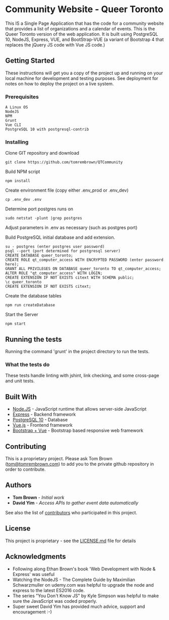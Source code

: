 # Community Website - Queer Toronto

This IS a Single Page Application that has the code for a community website that provides a list of organizations and a calendar of events.  This is the Queer Toronto version of the web application.  It is built using PostgreSQL 10, NodeJS, Express, VUE, and BootStrap-VUE (a variant of Bootstrap 4 that replaces the jQuery JS code with Vue JS code.)  

## Getting Started

These instructions will get you a copy of the project up and running on your local machine for development and testing purposes. See deployment for notes on how to deploy the project on a live system.

### Prerequisites

```
A Linux OS
NodeJS
NPM
Grunt
Vue CLI
PostgreSQL 10 with postgresql-contrib
```

### Installing

Clone GIT repository and download

```
git clone https://github.com/tomrembrown/QTCommunity
```

Build NPM script

```
npm install
```

Create environment file (copy either .env_prod or .env_dev)

```
cp .env_dev .env
```

Determine port postgres runs on

```
sudo netstat -plunt |grep postgres
```

Adjust parameters in .env as necessary (such as postgres port)

Build PostgreSQL initial database and add extension. 

```
su - postgres (enter postgres user password)
psql --port (port determined for postgresql server)
CREATE DATABASE queer_toronto;
CREATE ROLE qt_computer_access WITH ENCRYPTED PASSWORD (enter password here);
GRANT ALL PRIVILEGES ON DATABASE queer_toronto TO qt_computer_access;
ALTER ROLE "qt_computer_access" WITH LOGIN;
CREATE EXTENSION IF NOT EXISTS citext WITH SCHEMA public;
\c queer_toronto
CREATE EXTENSION IF NOT EXISTS citext;
```

Create the database tables

```
npm run createDatabase
```

Start the Server

```
npm start
```

## Running the tests

Running the command 'grunt' in the project directory to run the tests.

### What the tests do

These tests handle linting with jshint, link checking, and some cross-page and unit tests.

## Built With

* [Node.JS](https://nodejs.org/) - JavaScript runtime that allows server-side JavaScript
* [Express](https://expressjs.com/) - Backend framework
* [PostgreSQL 10](https://www.postgresql.org/) - Database
* [Vue.js](https://vuejs.org/) - Frontend framework
* [Bootstrap + Vue](https://bootstrap-vue.js.org/) - Bootstrap based responsive web framework

## Contributing

This is a proprietary project.  Please ask Tom Brown (tom@tomrembrown.com) to add you to the private github repository in order to contribute.

## Authors

* **Tom Brown** - *Initial work*
* **David Yim** - *Access APIs to gather event data automatically*

See also the list of [contributors](https://github.com/tomrembrown/QTCommunity/contributors) who participated in this project.

## License

This project is proprietary - see the [LICENSE.md](LICENSE.md) file for details

## Acknowledgments

* Following along Ethan Brown's book 'Web Development with Node & Express' was useful
* Watching the NodeJS - The Complete Guide by Maximilian Schwarzmuller on udemy.com was helpful to upgrade the node and express to the latest ES2016 code.
* The series "You Don't Know JS" by Kyle Simpson was helpful to make sure the JavaScript was coded properly.
* Super sweet David Yim has provided much advice, support and encouragement :-)
